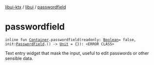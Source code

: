 [libui-ktx](../index.md) / [libui](index.md) / [passwordfield](./passwordfield.md)

# passwordfield

`inline fun `[`Container`](-container/index.md)`.passwordfield(readonly: `[`Boolean`](https://kotlinlang.org/api/latest/jvm/stdlib/kotlin/-boolean/index.html)` = false, init: `[`PasswordField`](-password-field/index.md)`.() -> `[`Unit`](https://kotlinlang.org/api/latest/jvm/stdlib/kotlin/-unit/index.html)` = {}): <ERROR CLASS>`

Text entry widget that mask the input, useful to edit passwords or other sensible data.

